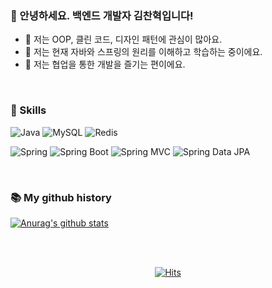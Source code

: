 ### 👋 안녕하세요. 백엔드 개발자 김찬혁입니다!

- 🔭 저는 OOP, 클린 코드, 디자인 패턴에 관심이 많아요.
- 🌱 저는 현재 자바와 스프링의 원리를 이해하고 학습하는 중이에요.
- 👯 저는 협업을 통한 개발을 즐기는 편이에요.

<br/>

### 🔨 Skills

![Java](https://img.shields.io/badge/-Java-007396?logo=java&logoColor=white)
![MySQL](https://img.shields.io/badge/-MySQL-4479A1?logo=mysql&logoColor=white)
![Redis](https://camo.githubusercontent.com/f93838dd6431bea23c55287cfbd0587dd6b196e55c0b02817000cb3eab315a17/68747470733a2f2f696d672e736869656c64732e696f2f62616467652f52656469732d2532334443333832442e7376673f267374796c653d666c61742d737175617265266c6f676f3d7265646973266c6f676f436f6c6f723d7768697465)

![Spring](https://img.shields.io/badge/Spring-6DB33F.svg?&flat&logo=Spring&logoColor=white)
![Spring Boot](https://img.shields.io/badge/-Spring%20Boot-6DB33F?logo=spring%20boot&logoColor=white)
![Spring MVC](https://img.shields.io/badge/-Spring%20MVC-6DB33F)
![Spring Data JPA](https://img.shields.io/badge/-Spring%20Data%20JPA-6DB33F?)

<br/>

### 📚 My github history
[![Anurag's github stats](https://github-readme-stats.vercel.app/api?username=Chanhook)](https://github.com/anuraghazra/github-readme-stats)

<br/><br/>

<div align=center>
  
[![Hits](https://hits.seeyoufarm.com/api/count/incr/badge.svg?url=https%3A%2F%2Fgithub.com%2FChanhook&count_bg=%2379C83D&title_bg=%23555555&icon=&icon_color=%23E7E7E7&title=hits&edge_flat=false)](https://hits.seeyoufarm.com)
  
<div/>
